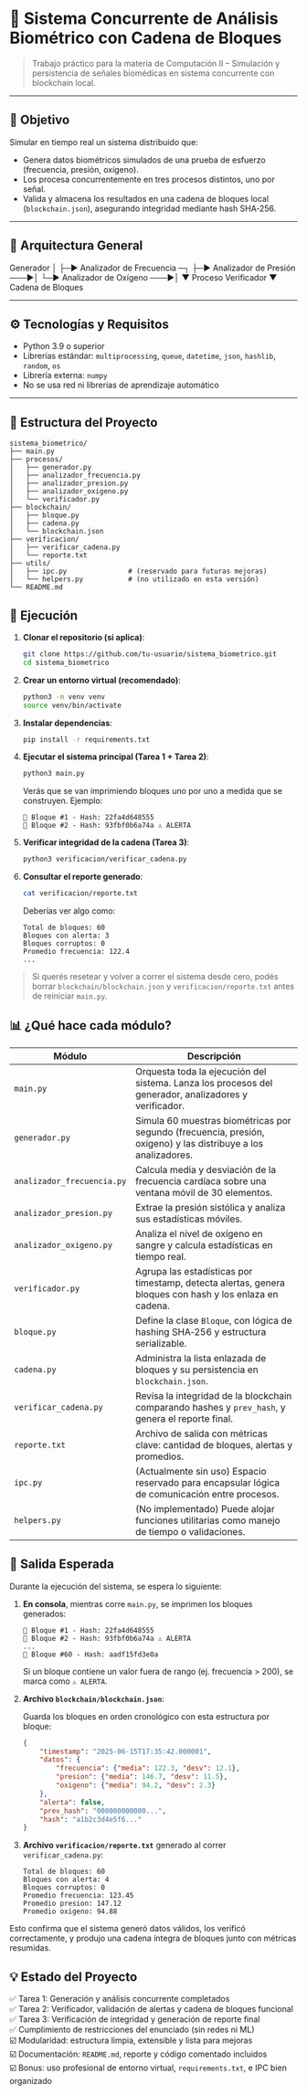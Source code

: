 # 🧬 Sistema Concurrente de Análisis Biométrico con Cadena de Bloques

> Trabajo práctico para la materia de Computación II – Simulación y persistencia de señales biomédicas en sistema concurrente con blockchain local.

---

## 📌 Objetivo

Simular en tiempo real un sistema distribuido que:

- Genera datos biométricos simulados de una prueba de esfuerzo (frecuencia, presión, oxígeno).
- Los procesa concurrentemente en tres procesos distintos, uno por señal.
- Valida y almacena los resultados en una cadena de bloques local (`blockchain.json`), asegurando integridad mediante hash SHA‑256.

---

## 🧱 Arquitectura General



Generador
   │
   ├─▶ Analizador de Frecuencia ─┐
   ├─▶ Analizador de Presión ───▶│
   └─▶ Analizador de Oxígeno ───▶│
                                 ▼
                          Proceso Verificador
                                 ▼
                          Cadena de Bloques



---

## ⚙️ Tecnologías y Requisitos

- Python 3.9 o superior
- Librerías estándar: `multiprocessing`, `queue`, `datetime`, `json`, `hashlib`, `random`, `os`
- Librería externa: `numpy`
- No se usa red ni librerías de aprendizaje automático

---

## 📁 Estructura del Proyecto

```
sistema_biometrico/
├── main.py
├── procesos/
│   ├── generador.py
│   ├── analizador_frecuencia.py
│   ├── analizador_presion.py
│   ├── analizador_oxigeno.py
│   └── verificador.py
├── blockchain/
│   ├── bloque.py
│   ├── cadena.py
│   └── blockchain.json
├── verificacion/
│   ├── verificar_cadena.py
│   └── reporte.txt
├── utils/
│   ├── ipc.py               # (reservado para futuras mejoras)
│   └── helpers.py           # (no utilizado en esta versión)
└── README.md
```

## 🚀 Ejecución

1. **Clonar el repositorio (si aplica)**:

   ```bash
   git clone https://github.com/tu-usuario/sistema_biometrico.git
   cd sistema_biometrico
   ```

2. **Crear un entorno virtual (recomendado)**:

   ```bash
   python3 -m venv venv
   source venv/bin/activate
   ```

3. **Instalar dependencias**:

   ```bash
   pip install -r requirements.txt
   ```

4. **Ejecutar el sistema principal (Tarea 1 + Tarea 2)**:

   ```bash
   python3 main.py
   ```

   Verás que se van imprimiendo bloques uno por uno a medida que se construyen. Ejemplo:

   ```
   🧱 Bloque #1 - Hash: 22fa4d648555
   🧱 Bloque #2 - Hash: 93fbf0b6a74a ⚠️ ALERTA
   ```

5. **Verificar integridad de la cadena (Tarea 3)**:

   ```bash
   python3 verificacion/verificar_cadena.py
   ```

6. **Consultar el reporte generado**:

   ```bash
   cat verificacion/reporte.txt
   ```

   Deberías ver algo como:

   ```
   Total de bloques: 60
   Bloques con alerta: 3
   Bloques corruptos: 0
   Promedio frecuencia: 122.4
   ...
   ```

> Si querés resetear y volver a correr el sistema desde cero, podés borrar `blockchain/blockchain.json` y `verificacion/reporte.txt` antes de reiniciar `main.py`.

## 📊 ¿Qué hace cada módulo?

| Módulo                           | Descripción                                                                 |
|----------------------------------|-----------------------------------------------------------------------------|
| `main.py`                        | Orquesta toda la ejecución del sistema. Lanza los procesos del generador, analizadores y verificador. |
| `generador.py`                   | Simula 60 muestras biométricas por segundo (frecuencia, presión, oxígeno) y las distribuye a los analizadores. |
| `analizador_frecuencia.py`       | Calcula media y desviación de la frecuencia cardíaca sobre una ventana móvil de 30 elementos. |
| `analizador_presion.py`          | Extrae la presión sistólica y analiza sus estadísticas móviles.             |
| `analizador_oxigeno.py`          | Analiza el nivel de oxígeno en sangre y calcula estadísticas en tiempo real. |
| `verificador.py`                 | Agrupa las estadísticas por timestamp, detecta alertas, genera bloques con hash y los enlaza en cadena. |
| `bloque.py`                      | Define la clase `Bloque`, con lógica de hashing SHA‑256 y estructura serializable. |
| `cadena.py`                      | Administra la lista enlazada de bloques y su persistencia en `blockchain.json`. |
| `verificar_cadena.py`            | Revisa la integridad de la blockchain comparando hashes y `prev_hash`, y genera el reporte final. |
| `reporte.txt`                    | Archivo de salida con métricas clave: cantidad de bloques, alertas y promedios. |
| `ipc.py`                         | (Actualmente sin uso) Espacio reservado para encapsular lógica de comunicación entre procesos. |
| `helpers.py`                     | (No implementado) Puede alojar funciones utilitarias como manejo de tiempo o validaciones. |


## 📌 Salida Esperada

Durante la ejecución del sistema, se espera lo siguiente:

1. **En consola**, mientras corre `main.py`, se imprimen los bloques generados:

   ```
   🧱 Bloque #1 - Hash: 22fa4d648555
   🧱 Bloque #2 - Hash: 93fbf0b6a74a ⚠️ ALERTA
   ...
   🧱 Bloque #60 - Hash: aadf15fd3e0a
   ```

   Si un bloque contiene un valor fuera de rango (ej. frecuencia > 200), se marca como `⚠️ ALERTA`.

2. **Archivo `blockchain/blockchain.json`**:

   Guarda los bloques en orden cronológico con esta estructura por bloque:

   ```json
   {
       "timestamp": "2025-06-15T17:35:42.000001",
       "datos": {
           "frecuencia": {"media": 122.3, "desv": 12.1},
           "presion": {"media": 146.7, "desv": 11.5},
           "oxigeno": {"media": 94.2, "desv": 2.3}
       },
       "alerta": false,
       "prev_hash": "000000000000...",
       "hash": "a1b2c3d4e5f6..."
   }
   ```

3. **Archivo `verificacion/reporte.txt`** generado al correr `verificar_cadena.py`:

   ```
   Total de bloques: 60
   Bloques con alerta: 4
   Bloques corruptos: 0
   Promedio frecuencia: 123.45
   Promedio presion: 147.12
   Promedio oxigeno: 94.88
   ```

Esto confirma que el sistema generó datos válidos, los verificó correctamente, y produjo una cadena íntegra de bloques junto con métricas resumidas.


## 💡 Estado del Proyecto

✅ Tarea 1: Generación y análisis concurrente completados  
✅ Tarea 2: Verificador, validación de alertas y cadena de bloques funcional  
✅ Tarea 3: Verificación de integridad y generación de reporte final  
✅ Cumplimiento de restricciones del enunciado (sin redes ni ML)  
☑️ Modularidad: estructura limpia, extensible y lista para mejoras  
☑️ Documentación: `README.md`, reporte y código comentado incluidos  
☑️ Bonus: uso profesional de entorno virtual, `requirements.txt`, e IPC bien organizado
